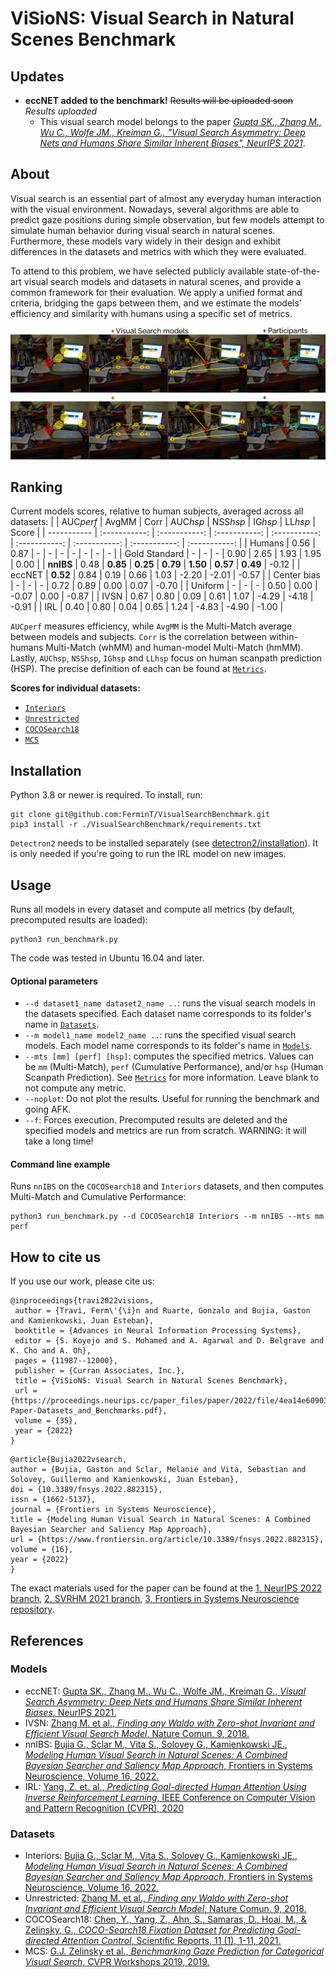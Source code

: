# ViSioNS: Visual Search in Natural Scenes Benchmark
## Updates
* **eccNET added to the benchmark!** ~~Results will be uploaded soon~~ *Results uploaded*
  * This visual search model belongs to the paper [*Gupta SK., Zhang M., Wu C., Wolfe JM., Kreiman G., "Visual Search Asymmetry: Deep Nets and Humans Share Similar Inherent Biases", NeurIPS 2021*](https://github.com/kreimanlab/VisualSearchAsymmetry).
## About
Visual search is an essential part of almost any everyday human interaction with the visual environment. Nowadays, several algorithms are able to predict gaze positions during simple observation, but few models attempt to simulate human behavior during visual search in natural scenes. Furthermore, these models vary widely in their design and exhibit differences in the datasets and metrics with which they were evaluated.

To attend to this problem, we have selected publicly available state-of-the-art visual search models and datasets in natural scenes, and provide a common framework for their evaluation. We apply a unified format and criteria, bridging the gaps between them, and we estimate the models’ efficiency and similarity with humans using a specific set of metrics.

![Scanpath example](Metrics/Plots/Scanpath_example.png#gh-light-mode-only)
![Scanpath example](Metrics/Plots/Scanpath_example_white.png#gh-dark-mode-only)

## Ranking
Current models scores, relative to human subjects, averaged across all datasets:
|       | AUC*perf* | AvgMM | Corr | AUC*hsp* | NSS*hsp* | IG*hsp* | LL*hsp* | Score |
| ----------- | :-----------: | :-----------: | :-----------: | :-----------: | :-----------: | :-----------: | :-----------: | :-----------: |
| Humans | 0.56 | 0.87 | - | - | - | - | - | - | - |
| Gold Standard | - | - | - | 0.90 | 2.65 | 1.93 | 1.95 | 0.00 |
| **nnIBS**   | 0.48 | **0.85** | **0.25** | **0.79** | **1.50** | **0.57** | **0.49** | -0.12 |
| eccNET   | **0.52** | 0.84 | 0.19 | 0.66 | 1.03 | -2.20 | -2.01 | -0.57 |
| Center bias | - | - | - | 0.72 | 0.89 | 0.00 | 0.07 | -0.70 |
| Uniform | - | - | - | 0.50 | 0.00 | -0.07 | 0.00 | -0.87 |
| IVSN    | 0.67        | 0.80 | 0.09 | 0.61 | 1.07 | -4.29 | -4.18 | -0.91 |
| IRL     | 0.40       | 0.80 | 0.04 | 0.65 | 1.24 | -4.83 | -4.90 | -1.00 |

```AUCperf``` measures efficiency, while ```AvgMM``` is the Multi-Match average between models and subjects. ```Corr``` is the correlation between within-humans Multi-Match (whMM) and human-model Multi-Match (hmMM). Lastly, ```AUChsp```, ```NSShsp```, ```IGhsp``` and ```LLhsp``` focus on human scanpath prediction (HSP). The precise definition of each can be found at [```Metrics```](./Metrics).

**Scores for individual datasets:**
* [```Interiors```](./Results/Interiors/Table.png)
* [```Unrestricted```](./Results/Unrestricted/Table.png)
* [```COCOSearch18```](./Results/COCOSearch18/Table.png)
* [```MCS```](./Results/MCS/Table.png)

## Installation
Python 3.8 or newer is required. To install, run:
```
git clone git@github.com:FerminT/VisualSearchBenchmark.git
pip3 install -r ./VisualSearchBenchmark/requirements.txt
```

```Detectron2``` needs to be installed separately (see [detectron2/installation](https://detectron2.readthedocs.io/en/latest/tutorials/install.html)). It is only needed if you're going to run the IRL model on new images.
## Usage
Runs all models in every dataset and compute all metrics (by default, precomputed results are loaded):
```
python3 run_benchmark.py
```
The code was tested in Ubuntu 16.04 and later.
#### Optional parameters
* ```--d dataset1_name dataset2_name ..```: runs the visual search models in the datasets specified. Each dataset name corresponds to its folder's name in [```Datasets```](./Datasets).
* ```--m model1_name model2_name ..```: runs the specified visual search models. Each model name corresponds to its folder's name in [```Models```](./Models).
* ```--mts [mm] [perf] [hsp]```: computes the specified metrics. Values can be ```mm``` (Multi-Match), ```perf``` (Cumulative Performance), and/or ```hsp``` (Human Scanpath Prediction). See [```Metrics```](./Metrics) for more information. Leave blank to not compute any metric.
* ```--noplot```: Do not plot the results. Useful for running the benchmark and going AFK.
* ```--f```: Forces execution. Precomputed results are deleted and the specified models and metrics are run from scratch. WARNING: it will take a long time!

#### Command line example
Runs ```nnIBS``` on the ```COCOSearch18``` and ```Interiors``` datasets, and then computes Multi-Match and Cumulative Performance:
```
python3 run_benchmark.py --d COCOSearch18 Interiors --m nnIBS --mts mm perf
```
## How to cite us
If you use our work, please cite us:
```
@inproceedings{travi2022visions,
 author = {Travi, Ferm\'{\i}n and Ruarte, Gonzalo and Bujia, Gaston and Kamienkowski, Juan Esteban},
 booktitle = {Advances in Neural Information Processing Systems},
 editor = {S. Koyejo and S. Mohamed and A. Agarwal and D. Belgrave and K. Cho and A. Oh},
 pages = {11987--12000},
 publisher = {Curran Associates, Inc.},
 title = {ViSioNS: Visual Search in Natural Scenes Benchmark},
 url = {https://proceedings.neurips.cc/paper_files/paper/2022/file/4ea14e6090343523ddcd5d3ca449695f-Paper-Datasets_and_Benchmarks.pdf},
 volume = {35},
 year = {2022}
}
```
```
@article{Bujia2022vsearch,
author = {Bujia, Gaston and Sclar, Melanie and Vita, Sebastian and Solovey, Guillermo and Kamienkowski, Juan Esteban},
doi = {10.3389/fnsys.2022.882315},
issn = {1662-5137},
journal = {Frontiers in Systems Neuroscience},
title = {Modeling Human Visual Search in Natural Scenes: A Combined Bayesian Searcher and Saliency Map Approach},
url = {https://www.frontiersin.org/article/10.3389/fnsys.2022.882315},
volume = {16},
year = {2022}
}
```

The exact materials used for the paper can be found at the [1. NeurIPS 2022 branch](https://github.com/FerminT/VisualSearchBenchmark/tree/NeurIPS), [2. SVRHM 2021 branch](https://github.com/FerminT/VisualSearchBenchmark/tree/SVRHM), [3. Frontiers in Systems Neuroscience repository](https://github.com/gastonbujia/VisualSearch). 

## References
### Models
* eccNET: [Gupta SK., Zhang M., Wu C., Wolfe JM., Kreiman G., *Visual Search Asymmetry: Deep Nets and Humans Share Similar Inherent Biases*, NeurIPS 2021.](https://github.com/kreimanlab/VisualSearchAsymmetry)
* IVSN: [Zhang M. et al., *Finding any Waldo with Zero-shot Invariant and Efficient Visual Search Model*, Nature Comun. 9, 2018.](https://www.nature.com/articles/s41467-018-06217-x)
* nnIBS: [Bujia G., Sclar M., Vita S., Solovey G., Kamienkowski JE., *Modeling Human Visual Search in Natural Scenes: A Combined Bayesian Searcher and Saliency Map Approach*, Frontiers in Systems Neuroscience, Volume 16, 2022.](https://www.frontiersin.org/article/10.3389/fnsys.2022.882315)
* IRL: [Yang, Z. et. al., *Predicting Goal-directed Human Attention Using Inverse Reinforcement Learning*, IEEE Conference on Computer Vision and Pattern Recognition (CVPR), 2020](http://openaccess.thecvf.com/content_CVPR_2020/html/Yang_Predicting_Goal-Directed_Human_Attention_Using_Inverse_Reinforcement_Learning_CVPR_2020_paper.html)
### Datasets
* Interiors: [Bujia G., Sclar M., Vita S., Solovey G., Kamienkowski JE., *Modeling Human Visual Search in Natural Scenes: A Combined Bayesian Searcher and Saliency Map Approach*, Frontiers in Systems Neuroscience, Volume 16, 2022.](https://www.frontiersin.org/article/10.3389/fnsys.2022.882315)
* Unrestricted: [Zhang M. et al., *Finding any Waldo with Zero-shot Invariant and Efficient Visual Search Model*, Nature Comun. 9, 2018.](https://www.nature.com/articles/s41467-018-06217-x)
* COCOSearch18: [Chen, Y., Yang, Z., Ahn, S., Samaras, D., Hoai, M., & Zelinsky, G., *COCO-Search18 Fixation Dataset for Predicting Goal-directed Attention Control*, Scientific Reports, 11 (1), 1-11, 2021.](https://www.nature.com/articles/s41598-021-87715-9)
* MCS: [G.J. Zelinsky et al., *Benchmarking Gaze Prediction for Categorical Visual Search*, CVPR Workshops 2019, 2019.](https://www3.cs.stonybrook.edu/~zhibyang/papers/Gaze_Benchmark_CVPRw.pdf)